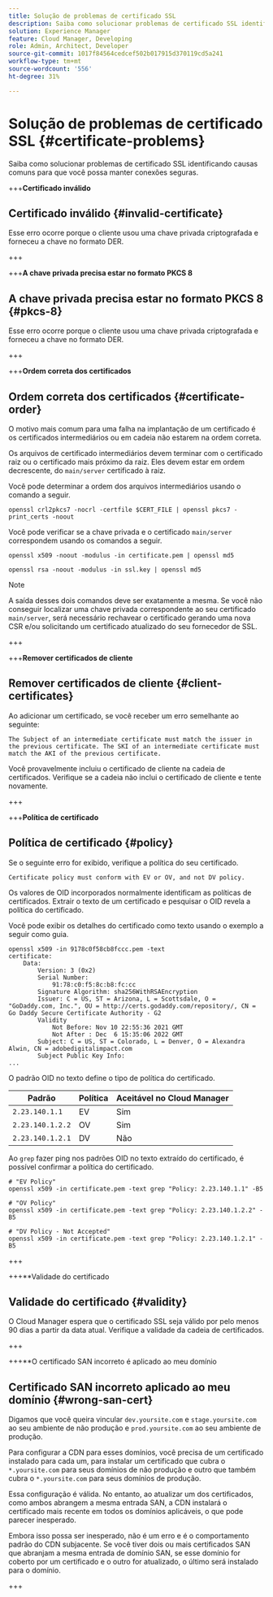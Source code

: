 ```yaml
---
title: Solução de problemas de certificado SSL
description: Saiba como solucionar problemas de certificado SSL identificando causas comuns para que você possa manter conexões seguras.
solution: Experience Manager
feature: Cloud Manager, Developing
role: Admin, Architect, Developer
source-git-commit: 1017f84564cedcef502b017915d370119cd5a241
workflow-type: tm+mt
source-wordcount: '556'
ht-degree: 31%

---
```



# Solução de problemas de certificado SSL {#certificate-problems}

Saiba como solucionar problemas de certificado SSL identificando causas comuns para que você possa manter conexões seguras.

+++**Certificado inválido**

## Certificado inválido {#invalid-certificate}

Esse erro ocorre porque o cliente usou uma chave privada criptografada e forneceu a chave no formato DER.

+++

+++**A chave privada precisa estar no formato PKCS 8**

## A chave privada precisa estar no formato PKCS 8 {#pkcs-8}

Esse erro ocorre porque o cliente usou uma chave privada criptografada e forneceu a chave no formato DER.

+++

+++**Ordem correta dos certificados**

## Ordem correta dos certificados {#certificate-order}

O motivo mais comum para uma falha na implantação de um certificado é os certificados intermediários ou em cadeia não estarem na ordem correta.

Os arquivos de certificado intermediários devem terminar com o certificado raiz ou o certificado mais próximo da raiz. Eles devem estar em ordem decrescente, do `main/server` certificado à raiz.

Você pode determinar a ordem dos arquivos intermediários usando o comando a seguir.

```shell
openssl crl2pkcs7 -nocrl -certfile $CERT_FILE | openssl pkcs7 -print_certs -noout
```

Você pode verificar se a chave privada e o certificado `main/server` correspondem usando os comandos a seguir.

```shell
openssl x509 -noout -modulus -in certificate.pem | openssl md5
```

```shell
openssl rsa -noout -modulus -in ssl.key | openssl md5
```

>[!NOTE]
>
>A saída desses dois comandos deve ser exatamente a mesma. Se você não conseguir localizar uma chave privada correspondente ao seu certificado `main/server`, será necessário rechavear o certificado gerando uma nova CSR e/ou solicitando um certificado atualizado do seu fornecedor de SSL.

+++

+++**Remover certificados de cliente**

## Remover certificados de cliente {#client-certificates}

Ao adicionar um certificado, se você receber um erro semelhante ao seguinte:

```text
The Subject of an intermediate certificate must match the issuer in the previous certificate. The SKI of an intermediate certificate must match the AKI of the previous certificate.
```

Você provavelmente incluiu o certificado de cliente na cadeia de certificados. Verifique se a cadeia não inclui o certificado de cliente e tente novamente.

+++

+++**Política de certificado**

## Política de certificado {#policy}

Se o seguinte erro for exibido, verifique a política do seu certificado.

```text
Certificate policy must conform with EV or OV, and not DV policy.
```

Os valores de OID incorporados normalmente identificam as políticas de certificados. Extrair o texto de um certificado e pesquisar o OID revela a política do certificado.

Você pode exibir os detalhes do certificado como texto usando o exemplo a seguir como guia.

```text
openssl x509 -in 9178c0f58cb8fccc.pem -text
certificate:
    Data:
        Version: 3 (0x2)
        Serial Number:
            91:78:c0:f5:8c:b8:fc:cc
        Signature Algorithm: sha256WithRSAEncryption
        Issuer: C = US, ST = Arizona, L = Scottsdale, O = "GoDaddy.com, Inc.", OU = http://certs.godaddy.com/repository/, CN = Go Daddy Secure Certificate Authority - G2
        Validity
            Not Before: Nov 10 22:55:36 2021 GMT
            Not After : Dec  6 15:35:06 2022 GMT
        Subject: C = US, ST = Colorado, L = Denver, O = Alexandra Alwin, CN = adobedigitalimpact.com
        Subject Public Key Info:
...
```

O padrão OID no texto define o tipo de política do certificado.

| Padrão | Política | Aceitável no Cloud Manager |
|---|---|---|
| `2.23.140.1.1` | EV | Sim |
| `2.23.140.1.2.2` | OV | Sim |
| `2.23.140.1.2.1` | DV | Não |

Ao `grep` fazer ping nos padrões OID no texto extraído do certificado, é possível confirmar a política do certificado.

```shell
# "EV Policy"
openssl x509 -in certificate.pem -text grep "Policy: 2.23.140.1.1" -B5

# "OV Policy"
openssl x509 -in certificate.pem -text grep "Policy: 2.23.140.1.2.2" -B5

# "DV Policy - Not Accepted"
openssl x509 -in certificate.pem -text grep "Policy: 2.23.140.1.2.1" -B5
```

+++

+++**Validade do certificado

## Validade do certificado {#validity}

O Cloud Manager espera que o certificado SSL seja válido por pelo menos 90 dias a partir da data atual. Verifique a validade da cadeia de certificados.

+++

+++**O certificado SAN incorreto é aplicado ao meu domínio

## Certificado SAN incorreto aplicado ao meu domínio {#wrong-san-cert}

Digamos que você queira vincular `dev.yoursite.com` e `stage.yoursite.com` ao seu ambiente de não produção e `prod.yoursite.com` ao seu ambiente de produção.

Para configurar a CDN para esses domínios, você precisa de um certificado instalado para cada um, para instalar um certificado que cubra o `*.yoursite.com` para seus domínios de não produção e outro que também cubra o `*.yoursite.com` para seus domínios de produção.

Essa configuração é válida. No entanto, ao atualizar um dos certificados, como ambos abrangem a mesma entrada SAN, a CDN instalará o certificado mais recente em todos os domínios aplicáveis, o que pode parecer inesperado.

Embora isso possa ser inesperado, não é um erro e é o comportamento padrão do CDN subjacente. Se você tiver dois ou mais certificados SAN que abranjam a mesma entrada de domínio SAN, se esse domínio for coberto por um certificado e o outro for atualizado, o último será instalado para o domínio.

+++
